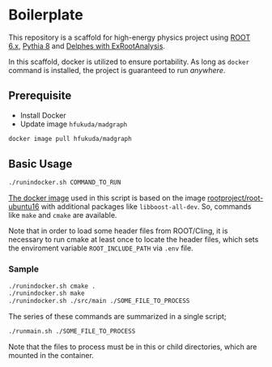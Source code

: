 # Boilerplate

This repository is a scaffold for high-energy physics project using
[ROOT 6.x](https://root.cern.ch/), [Pythia 8](http://home.thep.lu.se/Pythia/) and
[Delphes with ExRootAnalysis](https://cp3.irmp.ucl.ac.be/projects/delphes).

In this scaffold, docker is utilized to ensure portability.
As long as `docker` command is installed, the project is guaranteed to run *anywhere*.

## Prerequisite

* Install Docker
* Update image `hfukuda/madgraph`

```bash
docker image pull hfukuda/madgraph
```

## Basic Usage

```bash
./runindocker.sh COMMAND_TO_RUN
```

[The docker image](https://hub.docker.com/r/hfukuda/madgraph/) used in this script
is based on the image [rootproject/root-ubuntu16](https://hub.docker.com/r/rootproject/root-ubuntu16/)
with additional packages like `libboost-all-dev`.
So, commands like `make` and `cmake` are available.

Note that in order to load some header files from ROOT/Cling,
it is necessary to run cmake at least once to locate the header files,
which sets the enviroment variable `ROOT_INCLUDE_PATH` via `.env` file.

### Sample

```bash
./runindocker.sh cmake .
./runindocker.sh make
./runindocker.sh ./src/main ./SOME_FILE_TO_PROCESS
```

The series of these commands are summarized in a single script;

```bash
./runmain.sh ./SOME_FILE_TO_PROCESS
```

Note that the files to process must be in this or child directories, which are mounted in the container.

